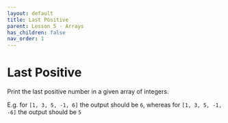 ```yaml
---
layout: default
title: Last Positive
parent: Lesson 5 - Arrays
has_children: false
nav_order: 1
---
```


# Last Positive

Print the last positive number in a given array of integers. 

E.g. for `[1, 3, 5, -1, 6]` the output should be `6`, whereas for `[1, 3, 5, -1, -6]` the output should be `5`